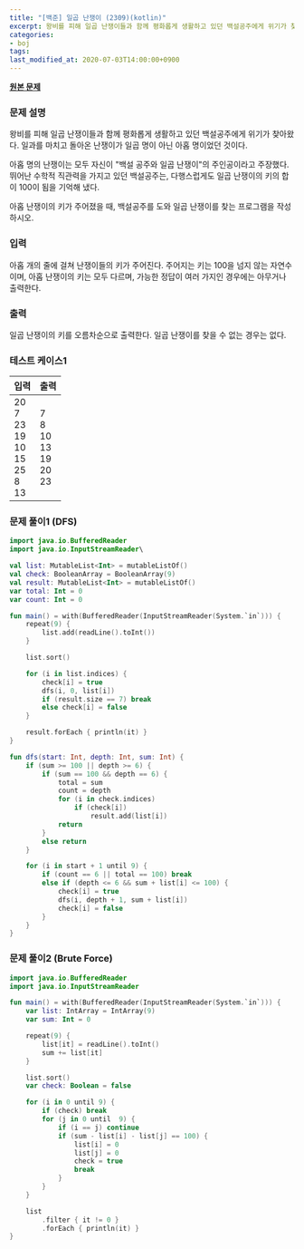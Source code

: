 ```yaml
---
title: "[백준] 일곱 난쟁이 (2309)(kotlin)"
excerpt: 왕비를 피해 일곱 난쟁이들과 함께 평화롭게 생활하고 있던 백설공주에게 위기가 찾아왔다. 일과를 마치고 돌아온 난쟁이가 일곱 명이 아닌 아홉 명이었던 것이다.
categories:
- boj
tags:
last_modified_at: 2020-07-03T14:00:00+0900
---
```


**[원본 문제](https://www.acmicpc.net/problem/2309)**

### 문제 설명

왕비를 피해 일곱 난쟁이들과 함께 평화롭게 생활하고 있던 백설공주에게 위기가 찾아왔다. 일과를 마치고 돌아온 난쟁이가 일곱 명이 아닌 아홉 명이었던 것이다.

아홉 명의 난쟁이는 모두 자신이 "백설 공주와 일곱 난쟁이"의 주인공이라고 주장했다. 뛰어난 수학적 직관력을 가지고 있던 백설공주는, 다행스럽게도 일곱 난쟁이의 키의 합이 100이 됨을 기억해 냈다.

아홉 난쟁이의 키가 주어졌을 때, 백설공주를 도와 일곱 난쟁이를 찾는 프로그램을 작성하시오.

### 입력

아홉 개의 줄에 걸쳐 난쟁이들의 키가 주어진다. 주어지는 키는 100을 넘지 않는 자연수이며, 아홉 난쟁이의 키는 모두 다르며, 가능한 정답이 여러 가지인 경우에는 아무거나 출력한다.

### 출력

일곱 난쟁이의 키를 오름차순으로 출력한다. 일곱 난쟁이를 찾을 수 없는 경우는 없다.

### 테스트 케이스1

|입력|출력|
|-----|-----|
|20<br>7<br>23<br>19<br>10<br>15<br>25<br>8<br>13|7<br>8<br>10<br>13<br>19<br>20<br>23|

### 문제 풀이1 (DFS)

```kotlin
import java.io.BufferedReader
import java.io.InputStreamReader\

val list: MutableList<Int> = mutableListOf()
val check: BooleanArray = BooleanArray(9)
val result: MutableList<Int> = mutableListOf()
var total: Int = 0
var count: Int = 0

fun main() = with(BufferedReader(InputStreamReader(System.`in`))) {
    repeat(9) {
        list.add(readLine().toInt())
    }

    list.sort()

    for (i in list.indices) {
        check[i] = true
        dfs(i, 0, list[i])
        if (result.size == 7) break
        else check[i] = false
    }

    result.forEach { println(it) }
}

fun dfs(start: Int, depth: Int, sum: Int) {
    if (sum >= 100 || depth >= 6) {
        if (sum == 100 && depth == 6) {
            total = sum
            count = depth
            for (i in check.indices)
                if (check[i])
                    result.add(list[i])
            return
        }
        else return
    }

    for (i in start + 1 until 9) {
        if (count == 6 || total == 100) break
        else if (depth <= 6 && sum + list[i] <= 100) {
            check[i] = true
            dfs(i, depth + 1, sum + list[i])
            check[i] = false
        }
    }
}
```

### 문제 풀이2 (Brute Force)

```kotlin
import java.io.BufferedReader
import java.io.InputStreamReader

fun main() = with(BufferedReader(InputStreamReader(System.`in`))) {
    var list: IntArray = IntArray(9)
    var sum: Int = 0

    repeat(9) {
        list[it] = readLine().toInt()
        sum += list[it]
    }

    list.sort()
    var check: Boolean = false

    for (i in 0 until 9) {
        if (check) break
        for (j in 0 until  9) {
            if (i == j) continue
            if (sum - list[i] - list[j] == 100) {
                list[i] = 0
                list[j] = 0
                check = true
                break
            }
        }
    }

    list
        .filter { it != 0 }
        .forEach { println(it) }
}
```
